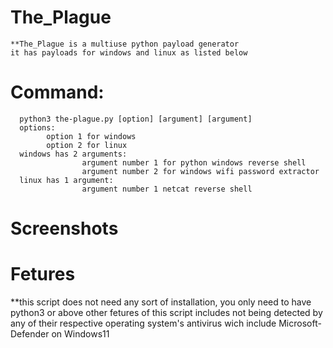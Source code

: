 # The_Plague
    **The_Plague is a multiuse python payload generator
    it has payloads for windows and linux as listed below
# Command:
      python3 the-plague.py [option] [argument] [argument]
      options:
            option 1 for windows
            option 2 for linux
      windows has 2 arguments:
                    argument number 1 for python windows reverse shell
                    argument number 2 for windows wifi password extractor
      linux has 1 argument:
                    argument number 1 netcat reverse shell
# Screenshots
# Fetures
   **this script does not need any sort of installation, you only need to have python3 or above
    other fetures of this script includes not being detected by any of their respective operating system's antivirus
    wich include Microsoft-Defender on Windows11
